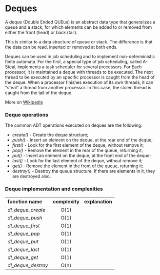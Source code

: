 Deques
======

A deque (Double Ended QUEue) is an abstract data type that generalizes a queue and a stack, for which elements can be added to or removed from either the front (head) or back (tail).

This is similar to a data structure of queue or stack. The difference is that the data can be read, inserted or removed at both ends.

Deques can be used in job scheduling and to implement non-deterministic finite automata. For the first, a special type of job scheduling, called A-Steal, implements a task scheduler for several processors. For Each processor, it is maintained a deque with threads to be executed. The next thread to be executed by an specific processor is caught from the head of the deque. When a processor finishes execution of its own threads, it can "steal" a thread from another processor. In this case, the stolen thread is caught from the tail of the deque.

More on [Wikipedia](https://en.wikipedia.org/wiki/Double-ended_queue)

### Deque operations

The common ADT operations executed on deques are the following:

* _create()_ - Create the deque structure;
* _push()_ - Insert an element on the deque, at the rear end of the deque;
* _first()_ - Look for the first element of the deque, without remove it;
* _pop()_ - Remove the element in the rear of the queue, returning it;
* _put()_ - Insert an element on the deque, at the front end of the deque;
* _last()_ - Look for the last element of the deque, without remove it;
* _get()_ - Remove the element in the front of the queue, returning it;
* _destroy()_ - Destroy the queue structure. If there are elements in it, they are destroyed also.

### Deque implementation and complexities

function name | complexity | explanation
:-- | :--:  |:--
_dl_deque_create_ | O(1) | 
_dl_deque_push_ | O(1) | 
_dl_deque_first_ | O(1)| 
_dl_deque_pop_ | O(1) | 
_dl_deque_put_ | O(1) | 
_dl_deque_last_ | O(1)| 
_dl_deque_get_ | O(1) | 
_dl_deque_destroy_ | O(n) | 
